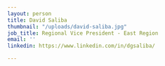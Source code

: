 ```yaml
---
layout: person
title: David Saliba
thumbnail: "/uploads/david-saliba.jpg"
job_title: Regional Vice President - East Region
email: ''
linkedin: https://www.linkedin.com/in/dgsaliba/

---
```

